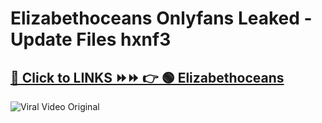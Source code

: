 
 # Elizabethoceans Onlyfans Leaked - Update Files hxnf3

## <h2><a href="https://clipsfans.com/Elizabethoceans&ref=git">🔗 Click to LINKS ⏩⏩ 👉 🟢 Elizabethoceans </a></h2>

<a href="https://clipsfans.com/Elizabethoceans&ref=git" rel="nofollow" data-target="animated-image.originalLink"><img src="https://i.ibb.co.com/xMMVF88/686577567.gif" alt="Viral Video Original" style="max-width: 100%; display: inline-block;" data-target="animated-image.originalImage"></a>

